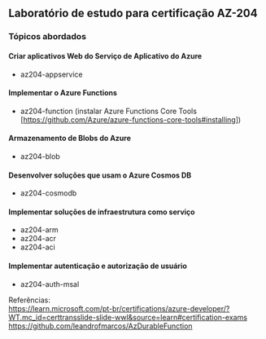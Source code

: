 
## Laboratório de estudo para certificação AZ-204
### Tópicos abordados

#### Criar aplicativos Web do Serviço de Aplicativo do Azure
- az204-appservice

#### Implementar o Azure Functions
- az204-function (instalar Azure Functions Core Tools [https://github.com/Azure/azure-functions-core-tools#installing])

#### Armazenamento de Blobs do Azure
- az204-blob

#### Desenvolver soluções que usam o Azure Cosmos DB
- az204-cosmodb

#### Implementar soluções de infraestrutura como serviço 
- az204-arm
- az204-acr
- az204-aci

#### Implementar autenticação e autorização de usuário
- az204-auth-msal

Referências: <br />
https://learn.microsoft.com/pt-br/certifications/azure-developer/?WT.mc_id=certtransslide-slide-wwl&source=learn#certification-exams <br />
https://github.com/leandrofmarcos/AzDurableFunction
